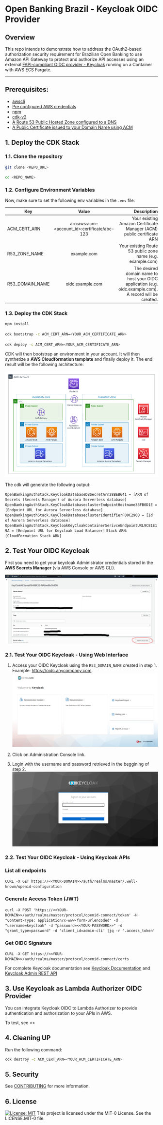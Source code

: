 # Open Banking Brazil - Keycloak OIDC Provider

## Overview

This repo intends to demonstrate how to address the OAuth2-based authorization security requirement for Brazilian Open Banking to use Amazon API Gateway to protect and authorize API accesses using an external [FAPI-compliant OIDC provider - Keycloak](https://www.keycloak.org/) running on a Container with AWS ECS Fargate.

*** 

## Prerequisites:

- [awscli](https://docs.aws.amazon.com/cli/latest/userguide/cli-chap-install.html)
- [Pre configured AWS credentials](https://docs.aws.amazon.com/amazonswf/latest/developerguide/RubyFlowOptions.html)
- [npm](https://docs.npmjs.com/downloading-and-installing-node-js-and-npm)
- [cdk-v2](https://docs.aws.amazon.com/cdk/latest/guide/getting_started.html)
- [A Route 53 Public Hosted Zone configured to a DNS](https://docs.aws.amazon.com/Route53/latest/DeveloperGuide/dns-configuring.html)
- [A Public Certificate issued to your Domain Name using ACM](https://docs.aws.amazon.com/acm/latest/userguide/gs-acm-request-public.html)



## 1. Deploy the CDK Stack


### 1.1. Clone the repository

```sh
git clone <REPO_URL>

cd <REPO_NAME>
```


### 1.2. Configure Environment Variables

Now, make sure to set the following env variables in the `.env` file:

| Key   |      Value      |      Description      |
|----------|:-------------:|-----------------------:|
| ACM_CERT_ARN |  arn:aws:acm:<region>:<account_id>:certificate/abc-123 | Your existing Amazon Certificate Manager (ACM) public certificate ARN |
| R53_ZONE_NAME | example.com | Your existing Route 53 public zone name (e.g. example.com) |
| R53_DOMAIN_NAME | oidc.example.com | The desired domain name to host your OIDC application (e.g. oidc.example.com). A record will be created. |


### 1.3. Deploy the CDK Stack

```sh
npm install

cdk bootstrap -c ACM_CERT_ARN=<YOUR_ACM_CERTIFICATE_ARN>

cdk deploy -c ACM_CERT_ARN=<YOUR_ACM_CERTIFICATE_ARN>
```

CDK will then bootstrap an environment in your account. It will then synthetize a **AWS Cloudformation template** and finally deploy it. The end result will be the following architecture: 

![arquitetura](openfinancebrazil_keycloakarchitecture.png)

The cdk will generate the following output:

`OpenBankingAuthStack.KeyCloakDatabaseDBSecretArn28BEB641 = [ARN of Secrets (Secrets Manager) of Aurora Serverless database]`
`OpenBankingAuthStack.KeyCloakDatabaseclusterEndpointHostname38FB0D1E = [Endpoint URL for Aurora Serverless database]`
`OpenBankingAuthStack.KeyCloakDatabaseclusterIdentifierF00C290B = [Id of Aurora Serverless database]`
`OpenBankingAuthStack.KeyCloakKeyCloakContainerSerivceEndpointURL9C81E19A = [Endpoint URL for Keycloak Load Balancer]`
`Stack ARN: [CloudFormation Stack ARN]`


## 2. Test Your OIDC Keycloak 

First you need to get your keycloak Administrator credentials stored in the **AWS Secrets Manager** (via AWS Console or AWS CLI).

![keycloak_secretsmanager](keycloak_secretsmanager.png)


### 2.1. Test Your OIDC Keycloak  - Using Web Interface

1. Access your OIDC Keycloak using the `R53_DOMAIN_NAME` created in step 1. Example: https://oidc.anycompany.com.
![keycloak_welcome](keycloak_welcome.png)

1. Click on Administration Console link.

1. Login with the username and password retrieved in the beggining of step 2.
![keycloak_login](keycloak_login.png)


### 2.2. Test Your OIDC Keycloak  - Using Keycloak APIs

### List all endpoints

```CURL -X GET https://<<YOUR-DOMAIN>>/auth/realms/master/.well-known/openid-configuration```


### Generate Access Token (JWT)


```curl -X POST 'https://<<YOUR-DOMAIN>>/auth/realms/master/protocol/openid-connect/token' -H "Content-Type: application/x-www-form-urlencoded" -d "username=keycloak" -d "password=<<YOUR-PASSWORD>>" -d "grant_type=password" -d 'client_id=admin-cli' |jq -r '.access_token'```

### Get OIDC Signature 

```CURL -X GET https://<<YOUR-DOMAIN>>/auth/realms/master/protocol/openid-connect/certs```


For complete Keycloak documentation see [Keycloak Documentation](https://www.keycloak.org/documentation.html) and [Keycloak Admin REST API](https://www.keycloak.org/docs-api/18.0/rest-api/index.html)

## 3. Use Keycloak as Lambda Authorizer OIDC Provider

You can integrate Keycloak OIDC to Lambda Authorizer to provide authentication and authorization to your APIs in AWS. 

To test, see <<repo-name>>

## 4. Cleaning UP

Run the following command:

```sh
cdk destroy -c ACM_CERT_ARN=<YOUR_ACM_CERTIFICATE_ARN>
```



## 5. Security

See [CONTRIBUTING](CONTRIBUTING.md#security-issue-notifications) for more information.



## 6. License

[![License: MIT](https://img.shields.io/badge/License-MIT-yellow.svg)](https://opensource.org/licenses/MIT)
This project is licensed under the MIT-0 License. See the LICENSE.MIT-0 file.


